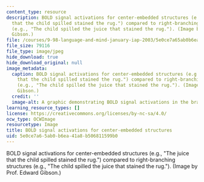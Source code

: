 ```yaml
---
content_type: resource
description: BOLD signal activations for center-embedded structures (e.g., "The juice
  that the child spilled stained the rug.") compared to right-branching structures
  (e.g., "The child spilled the juice that stained the rug."). (Image by Prof. Edward
  Gibson.)
file: /courses/9-98-language-and-mind-january-iap-2003/5e0ce7a65ab0b6ea41a8b506811599b0_9-98iap03.jpg
file_size: 79116
file_type: image/jpeg
hide_download: true
hide_download_original: null
image_metadata:
  caption: BOLD signal activations for center-embedded structures (e.g., "The juice
    that the child spilled stained the rug.") compared to right-branching structures
    (e.g., "The child spilled the juice that stained the rug."). (Image by Prof. Edward
    Gibson.)
  credit: ''
  image-alt: A graphic demonstrating BOLD signal activations in the brain.
learning_resource_types: []
license: https://creativecommons.org/licenses/by-nc-sa/4.0/
ocw_type: OCWImage
resourcetype: Image
title: BOLD signal activations for center-embedded structures
uid: 5e0ce7a6-5ab0-b6ea-41a8-b506811599b0
---
```

BOLD signal activations for center-embedded structures (e.g., "The juice that the child spilled stained the rug.") compared to right-branching structures (e.g., "The child spilled the juice that stained the rug."). (Image by Prof. Edward Gibson.)